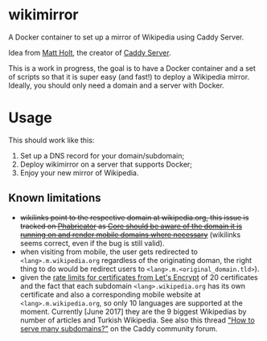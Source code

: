 # wikimirror

A Docker container to set up a mirror of Wikipedia using Caddy Server.

Idea from [Matt Holt](https://twitter.com/mholt6/status/858356637937016832), the creator of [Caddy Server](https://caddyserver.com/).

This is a work in progress, the goal is to have a Docker container and a set of scripts so that it is super easy (and fast!) to deploy a Wikipedia mirror. Ideally, you should only need a domain and a server with Docker.

# Usage

This should work like this:
1. Set up a DNS record for your domain/subdomain;
2. Deploy wikimirror on a server that supports Docker;
3. Enjoy your new mirror of Wikipedia.


## Known limitations

* <s>wikilinks point to the respective domain at wikipedia.org, this issue is tracked on [Phabricator][Phabricator] as [Core should be aware of the domain it is running on and render mobile domains where necessary][T156847]</s> (wikilinks seems correct, even if the bug is still valid).
* when visiting from mobile, the user gets redirected to `<lang>.m.wikipedia.org` regardless of the originating doman, the right thing to do would be redirect users to `<lang>.m.<original_domain.tld>`).
* given the [rate limits for certificates from Let's Encrypt][LE_rate_limit] of 20 certificates and the fact that each subdomain `<lang>.wikipedia.org` has its own certificate and also a corresponding mobile website at `<lang>.m.wikipedia.org`, so only 10 languages are supported at the moment. Currently [June 2017] they are the 9 biggest Wikipedias by number of articles and Turkish Wikipedia. See also this thread ["How to serve many subdomains?"][CaddyForum] on the Caddy community forum.

[CaddyForum]: https://caddy.community/t/how-to-serve-many-subdomains/2169
[LE_rate_limit]: https://letsencrypt.org/docs/rate-limits/
[Phabricator]: https://phabricator.wikimedia.org/
[T156847]: https://phabricator.wikimedia.org/T156847